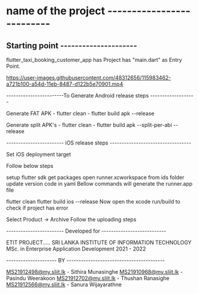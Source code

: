# name of the project --------------------------

## Starting point ---------------------

flutter_taxi_booking_customer_app has Project has "main.dart" as Entry Point.

https://user-images.githubusercontent.com/48312656/115983462-a721b100-a54d-11eb-8487-d122b5e70901.mp4


------------------------To Generate Android release steps -------------------

Generate FAT APK - flutter clean - flutter build apk --release

Generate split APK's - flutter clean - flutter build apk --split-per-abi --release


------------------------ iOS release steps ----------------------------------

Set iOS deployment target

Follow below steps

setup flutter sdk
get packages
open runner.xcworkspace from ids folder
update version code in yaml
Bellow commands will generate the runner.app file

flutter clean
flutter build ios --release
Now open the xcode run/build to check if project has error

Select Product -> Archive
Follow the uploading steps

------------------------ Developed for ---------------------------

ETIT PROJECT.....
SRI LANKA INSTITUTE OF INFORMATION TECHNOLOGY
MSc. in Enterprise Application Development 2021 - 2022

--------------------- BY -----------------------------------------

MS21912498@my.sliit.lk - Sithira Munasinghe
MS21910968@my.sliit.lk - Pasindu Weerakoon
MS21912702@my.sliit.lk - Thushan Ranasighe
MS21912566@my.sliit.lk - Sanura Wijayarathne
